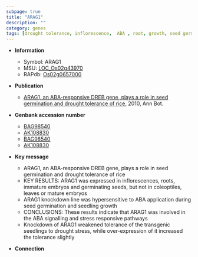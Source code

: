 ```yaml
---
subpage: true
title: "ARAG1"
description: ""
category: genes
tags: [drought tolerance, inflorescence,  ABA , root, growth, seed germination, drought, seed, seedling]
---
```


* **Information**  
    + Symbol: ARAG1  
    + MSU: [LOC_Os02g43970](http://rice.plantbiology.msu.edu/cgi-bin/ORF_infopage.cgi?orf=LOC_Os02g43970)  
    + RAPdb: [Os02g0657000](http://rapdb.dna.affrc.go.jp/viewer/gbrowse_details/irgsp1?name=Os02g0657000)  

* **Publication**  
    + [ARAG1, an ABA-responsive DREB gene, plays a role in seed germination and drought tolerance of rice](http://www.ncbi.nlm.nih.gov/pubmed?term=ARAG1,+an+ABA-responsive+DREB+gene,+plays+a+role+in+seed+germination+and+drought+tolerance+of+rice%5BTitle%5D), 2010, Ann Bot.

* **Genbank accession number**  
    + [BAG98540](http://www.ncbi.nlm.nih.gov/nuccore/BAG98540)
    + [AK108830](http://www.ncbi.nlm.nih.gov/nuccore/AK108830)
    + [BAG98540](http://www.ncbi.nlm.nih.gov/nuccore/BAG98540)
    + [AK108830](http://www.ncbi.nlm.nih.gov/nuccore/AK108830)

* **Key message**  
    + ARAG1, an ABA-responsive DREB gene, plays a role in seed germination and drought tolerance of rice
    + KEY RESULTS: ARAG1 was expressed in inflorescences, roots, immature embryos and germinating seeds, but not in coleoptiles, leaves or mature embryos
    + ARAG1 knockdown line was hypersensitive to ABA application during seed germination and seedling growth
    + CONCLUSIONS: These results indicate that ARAG1 was involved in the ABA signalling and stress responsive pathways
    + Knockdown of ARAG1 weakened tolerance of the transgenic seedlings to drought stress, while over-expression of it increased the tolerance slightly

* **Connection**  



